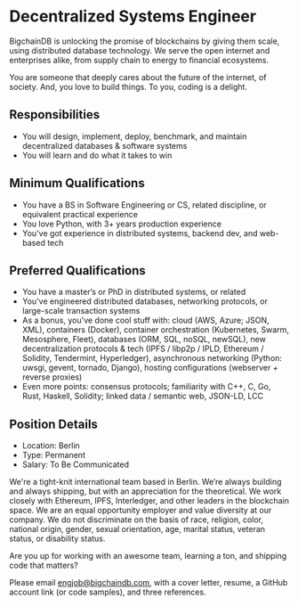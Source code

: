 # Decentralized Systems Engineer 
BigchainDB is unlocking the promise of blockchains by giving them scale, using distributed database technology. We serve the open internet and enterprises alike, from supply chain to energy to financial ecosystems. 

You are someone that deeply cares about the future of the internet, of society. And, you love to build things. To you, coding is a delight.

## Responsibilities 
* You will design, implement, deploy, benchmark, and maintain decentralized databases & software systems
* You will learn and do what it takes to win

## Minimum Qualifications
* You have a BS in Software Engineering or CS, related discipline, or equivalent practical experience
* You love Python, with 3+ years production experience
* You've got experience in distributed systems, backend dev, and web-based tech

## Preferred Qualifications
* You have a master’s or PhD in distributed systems, or related
* You've engineered distributed databases, networking protocols, or large-scale transaction systems
* As a bonus, you've done cool stuff with: cloud (AWS, Azure; JSON, XML), containers (Docker), container orchestration (Kubernetes, Swarm, Mesosphere, Fleet), databases (ORM, SQL, noSQL, newSQL), new decentralization protocols & tech (IPFS / libp2p / IPLD, Ethereum / Solidity, Tendermint, Hyperledger), asynchronous networking (Python: uwsgi, gevent, tornado, Django), hosting configurations (webserver + reverse proxies)
* Even more points: consensus protocols; familiarity with C++, C, Go, Rust, Haskell, Solidity; linked data / semantic web, JSON-LD, LCC

## Position Details
* Location: Berlin
* Type: Permanent
* Salary: To Be Communicated

We're a tight-knit international team based in Berlin. We’re always building and always shipping, but with an appreciation for the theoretical. We work closely with Ethereum, IPFS, Interledger, and other leaders in the blockchain space.  We are an equal opportunity employer and value diversity at our company. We do not discriminate on the basis of race, religion, color, national origin, gender, sexual orientation, age, marital status, veteran status, or disability status.

Are you up for working with an awesome team, learning a ton, and shipping code that matters? 

Please email <engjob@bigchaindb.com>, with a cover letter, resume, a GitHub account link (or code samples), and three references.
